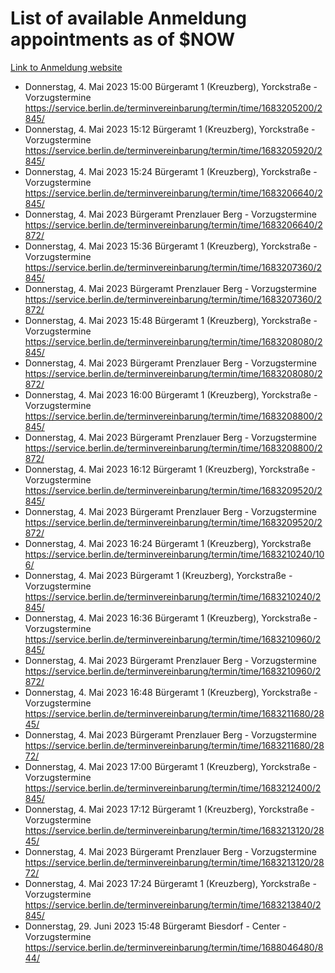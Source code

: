 # List of available Anmeldung appointments as of $NOW
[Link to Anmeldung website](https://service.berlin.de/terminvereinbarung/termin/tag.php?termin=1&anliegen[]=120686&dienstleisterlist=122210,122217,327316,122219,327312,122227,327314,122231,327346,122243,327348,122254,122252,329742,122260,329745,122262,329748,122271,327278,122273,327274,122277,327276,330436,122280,327294,122282,327290,122284,327292,122291,327270,122285,327266,122286,327264,122296,327268,150230,329760,122297,327286,122294,327284,122312,329763,122314,329775,122304,327330,122311,327334,122309,327332,317869,122281,327352,122279,329772,122283,122276,327324,122274,327326,122267,329766,122246,327318,122251,327320,122257,327322,122208,327298,122226,327300&herkunft=http%3A%2F%2Fservice.berlin.de%2Fdienstleistung%2F120686%2F)
- Donnerstag, 4. Mai 2023 15:00 Bürgeramt 1 (Kreuzberg), Yorckstraße - Vorzugstermine https://service.berlin.de/terminvereinbarung/termin/time/1683205200/2845/
- Donnerstag, 4. Mai 2023 15:12 Bürgeramt 1 (Kreuzberg), Yorckstraße - Vorzugstermine https://service.berlin.de/terminvereinbarung/termin/time/1683205920/2845/
- Donnerstag, 4. Mai 2023 15:24 Bürgeramt 1 (Kreuzberg), Yorckstraße - Vorzugstermine https://service.berlin.de/terminvereinbarung/termin/time/1683206640/2845/
- Donnerstag, 4. Mai 2023  Bürgeramt Prenzlauer Berg - Vorzugstermine https://service.berlin.de/terminvereinbarung/termin/time/1683206640/2872/
- Donnerstag, 4. Mai 2023 15:36 Bürgeramt 1 (Kreuzberg), Yorckstraße - Vorzugstermine https://service.berlin.de/terminvereinbarung/termin/time/1683207360/2845/
- Donnerstag, 4. Mai 2023  Bürgeramt Prenzlauer Berg - Vorzugstermine https://service.berlin.de/terminvereinbarung/termin/time/1683207360/2872/
- Donnerstag, 4. Mai 2023 15:48 Bürgeramt 1 (Kreuzberg), Yorckstraße - Vorzugstermine https://service.berlin.de/terminvereinbarung/termin/time/1683208080/2845/
- Donnerstag, 4. Mai 2023  Bürgeramt Prenzlauer Berg - Vorzugstermine https://service.berlin.de/terminvereinbarung/termin/time/1683208080/2872/
- Donnerstag, 4. Mai 2023 16:00 Bürgeramt 1 (Kreuzberg), Yorckstraße - Vorzugstermine https://service.berlin.de/terminvereinbarung/termin/time/1683208800/2845/
- Donnerstag, 4. Mai 2023  Bürgeramt Prenzlauer Berg - Vorzugstermine https://service.berlin.de/terminvereinbarung/termin/time/1683208800/2872/
- Donnerstag, 4. Mai 2023 16:12 Bürgeramt 1 (Kreuzberg), Yorckstraße - Vorzugstermine https://service.berlin.de/terminvereinbarung/termin/time/1683209520/2845/
- Donnerstag, 4. Mai 2023  Bürgeramt Prenzlauer Berg - Vorzugstermine https://service.berlin.de/terminvereinbarung/termin/time/1683209520/2872/
- Donnerstag, 4. Mai 2023 16:24 Bürgeramt 1 (Kreuzberg), Yorckstraße https://service.berlin.de/terminvereinbarung/termin/time/1683210240/106/
- Donnerstag, 4. Mai 2023  Bürgeramt 1 (Kreuzberg), Yorckstraße - Vorzugstermine https://service.berlin.de/terminvereinbarung/termin/time/1683210240/2845/
- Donnerstag, 4. Mai 2023 16:36 Bürgeramt 1 (Kreuzberg), Yorckstraße - Vorzugstermine https://service.berlin.de/terminvereinbarung/termin/time/1683210960/2845/
- Donnerstag, 4. Mai 2023  Bürgeramt Prenzlauer Berg - Vorzugstermine https://service.berlin.de/terminvereinbarung/termin/time/1683210960/2872/
- Donnerstag, 4. Mai 2023 16:48 Bürgeramt 1 (Kreuzberg), Yorckstraße - Vorzugstermine https://service.berlin.de/terminvereinbarung/termin/time/1683211680/2845/
- Donnerstag, 4. Mai 2023  Bürgeramt Prenzlauer Berg - Vorzugstermine https://service.berlin.de/terminvereinbarung/termin/time/1683211680/2872/
- Donnerstag, 4. Mai 2023 17:00 Bürgeramt 1 (Kreuzberg), Yorckstraße - Vorzugstermine https://service.berlin.de/terminvereinbarung/termin/time/1683212400/2845/
- Donnerstag, 4. Mai 2023 17:12 Bürgeramt 1 (Kreuzberg), Yorckstraße - Vorzugstermine https://service.berlin.de/terminvereinbarung/termin/time/1683213120/2845/
- Donnerstag, 4. Mai 2023  Bürgeramt Prenzlauer Berg - Vorzugstermine https://service.berlin.de/terminvereinbarung/termin/time/1683213120/2872/
- Donnerstag, 4. Mai 2023 17:24 Bürgeramt 1 (Kreuzberg), Yorckstraße - Vorzugstermine https://service.berlin.de/terminvereinbarung/termin/time/1683213840/2845/
- Donnerstag, 29. Juni 2023 15:48 Bürgeramt Biesdorf - Center - Vorzugstermine https://service.berlin.de/terminvereinbarung/termin/time/1688046480/844/

